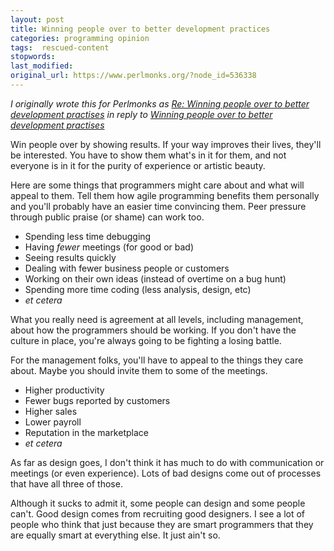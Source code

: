 ```yaml
---
layout: post
title: Winning people over to better development practices
categories: programming opinion
tags:  rescued-content
stopwords:
last_modified:
original_url: https://www.perlmonks.org/?node_id=536338
---
```


*I originally wrote this for Perlmonks as [Re: Winning people over to better development practises](https://www.perlmonks.org/?node_id=536338) in reply to [Winning people over to better development practises](https://www.perlmonks.org/?node_id=536312)*


Win people over by showing results. If your way improves their lives, they'll be interested. You have to show them what's in it for them, and not everyone is in it for the purity of experience or artistic beauty.

Here are some things that programmers might care about and what will appeal to them. Tell them how agile programming benefits them personally and you'll probably have an easier time convincing them. Peer pressure through public praise (or shame) can work too.

* Spending less time debugging
* Having *fewer* meetings (for good or bad)
* Seeing results quickly
* Dealing with fewer business people or customers
* Working on their own ideas (instead of overtime on a bug hunt)
* Spending more time coding (less analysis, design, etc)
* *et cetera*

What you really need is agreement at all levels, including management, about how the programmers should be working. If you don't have the culture in place, you're always going to be fighting a losing battle.

For the management folks, you'll have to appeal to the things they care about. Maybe you should invite them to some of the meetings.

* Higher productivity
* Fewer bugs reported by customers
* Higher sales
* Lower payroll
* Reputation in the marketplace
* *et cetera*

As far as design goes, I don't think it has much to do with communication or meetings (or even experience). Lots of bad designs come out of processes that have all three of those.

Although it sucks to admit it, some people can design and some people can't. Good design comes from recruiting good designers. I see a lot of people who think that just because they are smart programmers that they are equally smart at everything else. It just ain't so.



